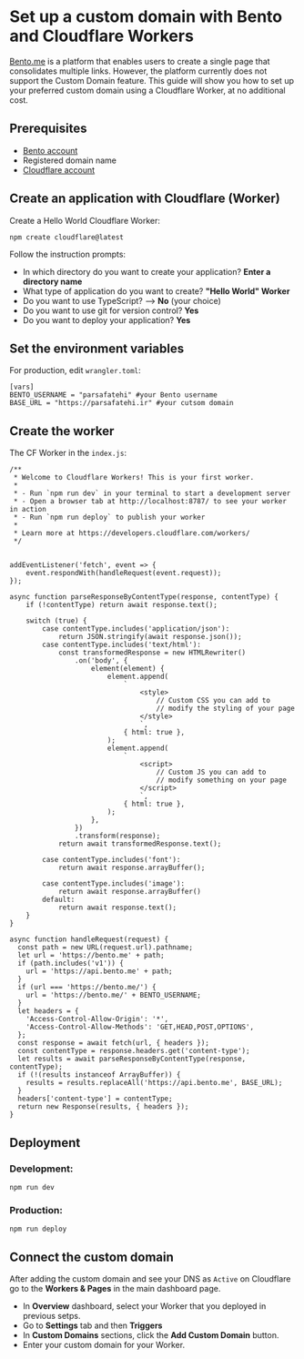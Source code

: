 # Set up a custom domain with Bento and Cloudflare Workers

[Bento.me](Bento.me) is a platform that enables users to create a single page that consolidates multiple links. However, the platform currently does not support the Custom Domain feature. This guide will show you how to set up your preferred custom domain using a Cloudflare Worker, at no additional cost.


## **Prerequisites**

-   [Bento account](https://bento.me/)
-   Registered domain name
-   [Cloudflare account](https://cloudflare.com/)
    


## **Create an application with Cloudflare (Worker)**
Create a Hello World Cloudflare Worker:
```
npm create cloudflare@latest
```

Follow the instruction prompts:
-   In which directory do you want to create your application?  **Enter a directory name**
-   What type of application do you want to create?  **"Hello World" Worker**
-   Do you want to use TypeScript? -->  **No**  (your choice)
-   Do you want to use git for version control?  **Yes**
-   Do you want to deploy your application?  **Yes** 

## **Set the environment variables**

For production, edit `wrangler.toml`:
```
[vars]
BENTO_USERNAME = "parsafatehi" #your Bento username
BASE_URL = "https://parsafatehi.ir" #your cutsom domain
```

## **Create the worker**

The CF Worker in the `index.js`:
```
/**
 * Welcome to Cloudflare Workers! This is your first worker.
 *
 * - Run `npm run dev` in your terminal to start a development server
 * - Open a browser tab at http://localhost:8787/ to see your worker in action
 * - Run `npm run deploy` to publish your worker
 *
 * Learn more at https://developers.cloudflare.com/workers/
 */


addEventListener('fetch', event => {
	event.respondWith(handleRequest(event.request));
});

async function parseResponseByContentType(response, contentType) {
	if (!contentType) return await response.text();

	switch (true) {
		case contentType.includes('application/json'):
			return JSON.stringify(await response.json());
		case contentType.includes('text/html'):
			const transformedResponse = new HTMLRewriter()
				.on('body', {
					element(element) {
						element.append(
							`
								<style>
									// Custom CSS you can add to
									// modify the styling of your page
								</style>
								`,
							{ html: true },
						);
						element.append(
							`
								<script>
									// Custom JS you can add to
									// modify something on your page
								</script>
								`,
							{ html: true },
						);
					},
				})
				.transform(response);
			return await transformedResponse.text();

		case contentType.includes('font'):
			return await response.arrayBuffer();

		case contentType.includes('image'):
			return await response.arrayBuffer()
		default:
			return await response.text();
	}
}

async function handleRequest(request) {
  const path = new URL(request.url).pathname;
  let url = 'https://bento.me' + path;
  if (path.includes('v1')) {
    url = 'https://api.bento.me' + path;
  }
  if (url === 'https://bento.me/') {
    url = 'https://bento.me/' + BENTO_USERNAME;
  }
  let headers = {
    'Access-Control-Allow-Origin': '*',
    'Access-Control-Allow-Methods': 'GET,HEAD,POST,OPTIONS',
  };
  const response = await fetch(url, { headers });
  const contentType = response.headers.get('content-type');
  let results = await parseResponseByContentType(response, contentType);
  if (!(results instanceof ArrayBuffer)) {
    results = results.replaceAll('https://api.bento.me', BASE_URL);
  }
  headers['content-type'] = contentType;
  return new Response(results, { headers });
}

```

## Deployment

### Development:
`npm run dev`

### Production:
`npm run deploy`



## **Connect the custom domain**

After adding the custom domain and see your DNS as  `Active`  on Cloudflare go to the **Workers & Pages** in the main dashboard page.

-   In  **Overview** dashboard, select your Worker that you deployed in previous setps.
-   Go to **Settings** tab and then **Triggers**
-   In  **Custom Domains** sections, click the  **Add Custom Domain** button. 
-   Enter your custom domain for your Worker.
